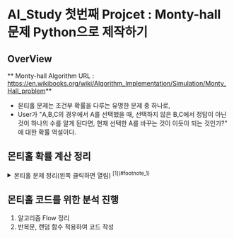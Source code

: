 # AI_Study 첫번째 Projcet : Monty-hall 문제 Python으로 제작하기
## OverView
  ** Monty-hall Algorithm URL : https://en.wikibooks.org/wiki/Algorithm_Implementation/Simulation/Monty_Hall_problem**
- 몬티홀 문제는 조건부 확률을 다루는 유명한 문제 중 하나로, 
- User가 "A,B,C의 경우에서 A를 선택했을 때, 선택하지 않은 B,C에서 정답이 아닌 것이 하나의 수를 알게 된다면, 현재 선택한 A를 바꾸는 것이 이듯이 되는 것인가?" 에 대한 확률 역설이다.

## 몬티홀 확률 계산 정리

<details>
<summary>몬티홀 문제 정리(왼쪽 클릭하면 열림) <sup>[1](#footnote_1)</sup> </summary>

## 몬티 홀 문제를 정확히 설명하는 조건부확률 

사건 X가 발생할 확률을 P(X), 사건 Y가 발생할 확률을 P(Y)라고 하자. 
사건 Y가 발생했을 때 X가 발생할 확률을 P(X|Y)라고 하면, P(X|Y)는 사건 X와 Y가 동시에 발생할 확률 P(X∩Y)을 사건 Y가 발생할 확률 P(Y)로 나눈 값이 된다.

![image](https://user-images.githubusercontent.com/33884553/235688755-5fe43103-837e-456e-8dc9-3ee0a1676cfc.png)

가령 (공평한) 주사위 두 개를 던질 때, 처음 주사위에서 5가 나올 확률은 1/6이다.
그러나 주사위 두 개에서 나온 값의 합이 9라고 알고 있다면 처음 주사위의 값이 5일 확률은 다를 수 있다. 
주사위 두 개에서 나오는 경우의 수는 총 36가지인데 처음 주사위가 5가 나오고 합이 9인 경우는 단 한 가지 밖에 없다. 
한편 두 주사위의 합이 9인 경우는 4가지 (3+6, 4+5, 5+4, 6+3)이다. 따라서 1/36을 4/36으로 나눈 값인 1/4 만큼의 확률이 된다.

![image](https://user-images.githubusercontent.com/33884553/235689027-bb082201-15a9-4a0e-81c3-9187cbbf419e.png)

사건 Y가 발생했을 때 X가 발생할 확률을 P(X|Y)라고 하였는데, 그러면 사건 X가 발생했을 때 Y가 발생할 확률 P(Y|X)에 대해서 알아보자. P(Y|X)는 다음과 같이 된다

![image](https://user-images.githubusercontent.com/33884553/235689113-b5722813-554f-45b8-8b4c-5e47046e0bdb.png)

이 식을 정리하면 P(X∩Y)는 P(X)와 P(Y|X)의 곱이 되어, 결국 P(X|Y)는 다음과 같다.
![image](https://user-images.githubusercontent.com/33884553/235689156-f0ad73fd-2d43-41ba-bedb-c75cb34f5488.png)

## 몬티홀 문제에서의 확률 계산

출연자가 문 1을 선택했을 때, 진행자는 문 2를 열어 염소를 보여주었다고 하자. 
그러면 자동차는 출연자가 선택한 문 1에 있든지 아니면 문 3에 있든지 둘 중에 하나이다.

먼저, 자동차가 문 1에 있을 확률을 P(1에 자동차), 진행자가 문 2를 열 확률을 P(진행자 2엶)이라고 하자. 
이 상황에서, 선택한 문 1에 자동차가 있을 확률은 얼마일까? 진행자가 문 2을 열었을 때 자동차가 문 1에 있을 확률 P(1에 자동차|진행자 2엶)은 다음과 같다.

![image](https://user-images.githubusercontent.com/33884553/235689700-c10caad4-b47d-4784-9f8d-dd2500e0177b.png)

여기에서 P(진행자 2 엶|1에 자동차)는 자동차가 문1에 있으면 진행자는 문 2를 열 수도 있고 3을 열 수도 있으므로 값이 1/2이다. 또한 P(1에 자동차)는 진행자가 문을 여는 행위와 상관없이 문 1에 자동차가 있을 확률이므로 1/3이다. 진행자가 문 2를 열 확률 P(진행자2 엶)은 출연자가 문 1을 선택했으므로 1/2이다. 따라서 아래와 같이 된다.

![image](https://user-images.githubusercontent.com/33884553/235689788-e2972071-2b4d-4179-b75b-784a31016f62.png)

다시 말해서 문 1에 자동차가 있을 확률은 1/3이다. 그러면 이 상황에서, 선택하지 않은 문 3에 자동차가 있을 확률은 어떨까? 위와 마찬가지로 아래 식을 계산하면 된다

![image](https://user-images.githubusercontent.com/33884553/235689858-99c4d68c-9b1a-4d71-b8cf-d9dd22da735b.png)

여기서 P(3에 자동차)는 P(1에 자동차)와 마찬가지 1/3이다. P(진행자 2엶)도 역시 1/2이다. 그러면 P(진행자2 엶|3에 자동차)는 어떨까? 자동차가 문 3에 있다면 출연자가 문 1을 이미 선택했으므로 진행자는 문 2를 선택할 수밖에 없다. 따라서 경우의 수가 1이므로 P(진행자2엶|3에 자동차)는 1이다. 그러므로 문 3에 자동차가 있을 확률은 아래와 같다.

![image](https://user-images.githubusercontent.com/33884553/235690084-b4e2a4b8-8552-4787-98d2-42bca4e665b3.png)

즉, 진행자가 2번 문을 열고나면 문 3에 자동차가 있을 확률은 2/3이다. 그러므로 선택을 3번으로 바꾸면 자동차를 받을 확률이 두 배로 늘어난다.

![image](https://user-images.githubusercontent.com/33884553/235690215-a95867c7-5862-4c9b-ae55-92df66b9f91a.png)

몬티홀 문제에서 선택을 바꾸면 이길 확률이 2/3가 된다.

 <a name="footnote_1">1</a>: 내용 출처 http://www.allthatmath.com/bbs/board.php?bo_table=sub_113&wr_id=308
</details>

## 몬티홀 코드를 위한 분석 진행
1. 알고리즘 Flow 정리
2. 반복문, 랜덤 함수 적용하여 코드 작성




